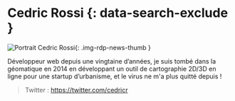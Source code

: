 # Cedric Rossi {: data-search-exclude }

![Portrait Cedric Rossi](https://cdn.geotribu.fr/img/internal/contributeurs/cros.png "Portrait Cedric Rossi"){: .img-rdp-news-thumb }

Développeur web depuis une vingtaine d’années, je suis tombé dans la géomatique en 2014 en développant un outil de cartographie 2D/3D en ligne pour une startup d’urbanisme, et le virus ne m'a plus quitté depuis&nbsp;!

> Twitter : <https://twitter.com/cedricr>
